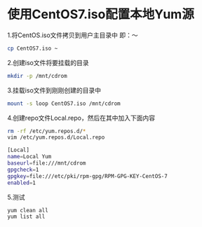 # 使用CentOS7.iso配置本地Yum源

1.将CentOS.iso文件拷贝到用户主目录中 即：～

```Bash
cp CentOS7.iso ~
```

2.创建iso文件将要挂载的目录

```Bash
mkdir -p /mnt/cdrom
```

3.挂载iso文件到刚刚创建的目录中

```Bash
mount -s loop CentOS7.iso /mnt/cdrom
```

4.创建repo文件Local.repo，然后在其中加入下面内容

```Bash
rm -rf /etc/yum.repos.d/*
vim /etc/yum.repos.d/Local.repo

[Local]
name=Local Yum
baseurl=file:///mnt/cdrom
gpgcheck=1
gpgkey=file:///etc/pki/rpm-gpg/RPM-GPG-KEY-CentOS-7
enabled=1
```

5.测试

```Bash
yum clean all
yum list all
```